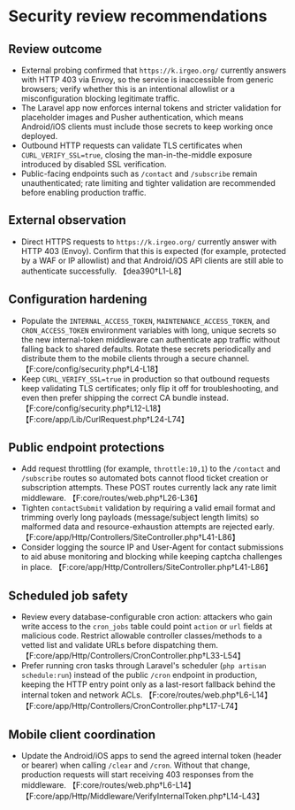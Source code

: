 <!-- Added live-review outcome summary so stakeholders can see what the audit produced. -->
# Security review recommendations

## Review outcome
- External probing confirmed that `https://k.irgeo.org/` currently answers with HTTP 403 via Envoy, so the service is inaccessible from generic browsers; verify whether this is an intentional allowlist or a misconfiguration blocking legitimate traffic.
- The Laravel app now enforces internal tokens and stricter validation for placeholder images and Pusher authentication, which means Android/iOS clients must include those secrets to keep working once deployed.
- Outbound HTTP requests can validate TLS certificates when `CURL_VERIFY_SSL=true`, closing the man-in-the-middle exposure introduced by disabled SSL verification.
- Public-facing endpoints such as `/contact` and `/subscribe` remain unauthenticated; rate limiting and tighter validation are recommended before enabling production traffic.

## External observation
- Direct HTTPS requests to `https://k.irgeo.org/` currently answer with HTTP 403 (Envoy). Confirm that this is expected (for example, protected by a WAF or IP allowlist) and that Android/iOS API clients are still able to authenticate successfully. 【dea390†L1-L8】

## Configuration hardening
- Populate the `INTERNAL_ACCESS_TOKEN`, `MAINTENANCE_ACCESS_TOKEN`, and `CRON_ACCESS_TOKEN` environment variables with long, unique secrets so the new internal-token middleware can authenticate app traffic without falling back to shared defaults. Rotate these secrets periodically and distribute them to the mobile clients through a secure channel. 【F:core/config/security.php†L4-L18】
- Keep `CURL_VERIFY_SSL=true` in production so that outbound requests keep validating TLS certificates; only flip it off for troubleshooting, and even then prefer shipping the correct CA bundle instead. 【F:core/config/security.php†L12-L18】【F:core/app/Lib/CurlRequest.php†L24-L74】

## Public endpoint protections
- Add request throttling (for example, `throttle:10,1`) to the `/contact` and `/subscribe` routes so automated bots cannot flood ticket creation or subscription attempts. These POST routes currently lack any rate limit middleware. 【F:core/routes/web.php†L26-L36】
- Tighten `contactSubmit` validation by requiring a valid email format and trimming overly long payloads (message/subject length limits) so malformed data and resource-exhaustion attempts are rejected early. 【F:core/app/Http/Controllers/SiteController.php†L41-L86】
- Consider logging the source IP and User-Agent for contact submissions to aid abuse monitoring and blocking while keeping captcha challenges in place. 【F:core/app/Http/Controllers/SiteController.php†L41-L86】

## Scheduled job safety
- Review every database-configurable cron action: attackers who gain write access to the `cron_jobs` table could point `action` or `url` fields at malicious code. Restrict allowable controller classes/methods to a vetted list and validate URLs before dispatching them. 【F:core/app/Http/Controllers/CronController.php†L33-L54】
- Prefer running cron tasks through Laravel's scheduler (`php artisan schedule:run`) instead of the public `/cron` endpoint in production, keeping the HTTP entry point only as a last-resort fallback behind the internal token and network ACLs. 【F:core/routes/web.php†L6-L14】【F:core/app/Http/Controllers/CronController.php†L17-L74】

## Mobile client coordination
- Update the Android/iOS apps to send the agreed internal token (header or bearer) when calling `/clear` and `/cron`. Without that change, production requests will start receiving 403 responses from the middleware. 【F:core/routes/web.php†L6-L14】【F:core/app/Http/Middleware/VerifyInternalToken.php†L14-L43】

